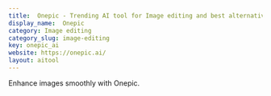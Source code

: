 ```yaml
---
title:  Onepic - Trending AI tool for Image editing and best alternatives
display_name:  Onepic
category: Image editing
category_slug: image-editing
key: onepic_ai
website: https://onepic.ai/
layout: aitool
---
```


Enhance images smoothly with Onepic.
